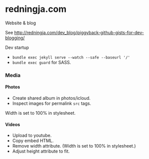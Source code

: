 redningja.com
=============

Website & blog

See http://redningja.com/dev_blog/piggyback-github-gists-for-dev-blogging/

Dev startup

- `bundle exec jekyll serve --watch --safe --baseurl '/'`
- `bundle exec guard` for SASS.

### Media

#### Photos

- Create shared album in photos/icloud.
- Inspect images for permalink `src` tags.

Width is set to 100% in stylesheet.

#### Videos

- Upload to youtube.
- Copy embed HTML.
- Remove width attribute. (Width is set to 100% in stylesheet.)
- Adjust height attribute to fit.
